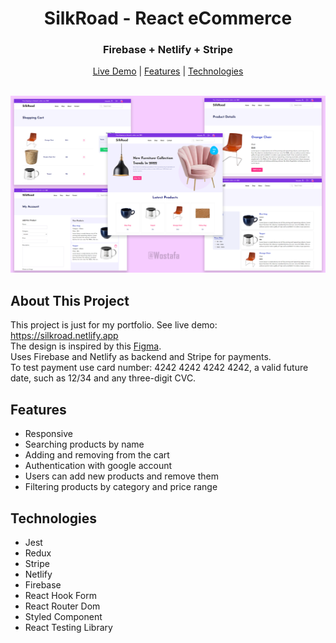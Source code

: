 <div align='center'>
<h1 align='center'>SilkRoad - React eCommerce</h1>
<h3 align='center'>Firebase + Netlify + Stripe</h3>
<a href='https://silkroad.netlify.app/'>Live Demo</a>
|
<a href='https://github.com/Wostafa/Silkroad#features'>Features</a>
|
<a href='https://github.com/Wostafa/Silkroad#technologies'>Technologies</a>

</div>
<br>

[![Product Name Screen Shot][product-screenshot]](https://silkroad.netlify.app)


## About This Project
This project is just for my portfolio. See live demo: https://silkroad.netlify.app  
The design is inspired by this [Figma](https://www.figma.com/community/file/967759864749832815).  
Uses Firebase and Netlify as backend and Stripe for payments.  
To test payment use card number: 4242 4242 4242 4242, a valid future date, such as 12/34 and any three-digit CVC. 

## Features
* Responsive
* Searching products by name
* Adding and removing from the cart
* Authentication with google account
* Users can add new products and remove them
* Filtering products by category and price range

## Technologies
* Jest
* Redux
* Stripe
* Netlify
* Firebase
* React Hook Form
* React Router Dom
* Styled Component
* React Testing Library



<!-- MARKDOWN LINKS & IMAGES -->
[product-screenshot]: mockup.png
